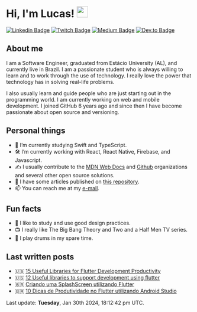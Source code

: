 # Hi, I'm Lucas! <img src="https://media.giphy.com/media/hvRJCLFzcasrR4ia7z/giphy.gif" width="30px">

[![Linkedin Badge](https://img.shields.io/badge/-LinkedIn-blue?style=flat-square&logo=Linkedin&logoColor=white&link=https://www.linkedin.com/in/lucalves/)](https://www.linkedin.com/in/lucalves/)
[![Twitch Badge](https://img.shields.io/badge/-Twitch-8A43F2?style=flat-square&labelColor=white&logo=Twitch&link=https://twitch.tv/lucalves/)](https://twitch.tv/lucalves)
[![Medium Badge](https://img.shields.io/badge/-Medium-292929?style=flat-square&labelColor=292929&logo=Medium&link=https://lucalves.medium.com/)](https://lucalves.medium.com/)
[![Dev.to Badge](https://img.shields.io/badge/-Dev.to-292929?style=flat-square&labelColor=292929&logo=Dev.to&link=https://dev.to/lucalves)](https://dev.to/lucalves)

## About me

I am a Software Engineer, graduated from Estácio University (AL), and currently live in Brazil. I am a passionate student who is always willing to learn and to work through the use of technology. I really love the power that technology has in solving real-life problems. 

I also usually learn and guide people who are just starting out in the programming world. I am currently working on web and mobile development. I joined GitHub 6 years ago and since then I have become passionate about open source and versioning.

## Personal things

- 🌱 I’m currently studying Swift and TypeScript.
- 🛠 I’m currently working with React, React Native, Firebase, and Javascript.
- ✍️ I usually contribute to the [MDN Web Docs](https://github.com/mdn/) and [Github](https://github.com/github/) organizations and several other open source solutions.
- 📝 I have some articles published on [this repository](https://github.com/lucalves/articles).
- 📫 You can reach me at my [e-mail](mailto:lcsjalves@gmail.com).

## Fun facts

- 🎨 I like to study and use good design practices.
- 📺 I really like The Big Bang Theory and Two and a Half Men TV series.
- 🥁 I play drums in my spare time.

## Last written posts

- 🇺🇸 [15 Useful Libraries for Flutter Development Productivity](https://medium.com/flutter-community/15-useful-libraries-for-flutter-development-productivity-updated-2021-15bcafe205f3)
- 🇺🇸 [12 Useful libraries to support development using flutter](https://medium.com/flutter-community/12-useful-libraries-to-support-development-using-flutter-3b8df97d898)
- 🇧🇷 [Criando uma SplashScreen utilizando Flutter](https://medium.com/flutter-comunidade-br/criando-uma-splashscreen-utilizando-flutter-926f9b25de31)
- 🇧🇷 [10 Dicas de Produtividade no Flutter utilizando Android Studio
](https://medium.com/@lucalves/10-dicas-de-produtividade-no-flutter-utilizando-android-studio-38d2bbcc9a92)

<p>Last update: <strong>Tuesday</strong>, Jan 30th 2024, 18:12:42 pm UTC.</p>
